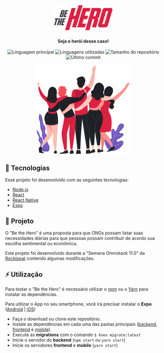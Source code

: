 <h1 align="center">
  <img 
    alt="logo"
    src="mobile/src/assets/logo@2x.png?raw=true"
   >
</h1>

<h4 align="center">Seja o herói desse caso!</h4>

<p align="center">
  <img alt="Linguagem principal" src="https://img.shields.io/github/languages/top/lucasquitan/be-the-hero">
  <img alt="Linguagens utilizadas" src="https://img.shields.io/github/languages/count/lucasquitan/be-the-hero">
  <img alt="Tamanho do repositório" src="https://img.shields.io/github/repo-size/lucasquitan/be-the-hero">
  <img alt="Último commit" src="https://img.shields.io/github/last-commit/lucasquitan/be-the-hero">
</p>

<p align="center">
  <img 
    alt="Be the Hero!" 
    width="300px" 
    src="frontend/src/assets/heroes.png">
</p>


## 🚀 Tecnologias  

Esse projeto foi desenvolvido com as seguintes tecnologias:  

- [Node.js](https://nodejs.org/en/)
- [React](https://reactjs.org)
- [React Native](https://facebook.github.io/react-native/)
- [Expo](https://expo.io/)


## 🔨 Projeto

O "Be the Hero" é uma proposta para que ONGs possam listar suas necessidades diárias para que pessoas possam contribuir de acordo sua escolha sentimental ou econômica.

Este projeto foi desenvolvido durante a "Semana Omnistack 11.0" da [Rocktseat](https://rocketseat.com.br/) contendo algumas modificações.


## ⚡ Utilização

Para testar o "Be the Hero" é necessário utilizar o [npm](https://www.npmjs.com/) ou o [Yarn](https://yarnpkg.com/lang/en/) para instalar as dependências. 

Para utilizar o App no seu smartphone, você irá precisar instalar o **Expo** ([Android](https://play.google.com/store/apps/details?id=host.exp.exponent&referrer=www) | [iOS](https://apps.apple.com/app/apple-store/id982107779))

- Faça o download ou clone este repositório.
- Instale as dependências em cada uma das pastas principais (<a href="./backend">backend</a>, <a href="./frontend">frontend</a> e <a href="./mobile">mobile</a>).
- Execute as **migrations** com o comando ```$ knex migrate:latest```  
- Inicie o servidor do **backend** (```npm start``` ou ```yarn start```)
- Inicie os servidores **frontend** e **mobile** (```yarn start```)
